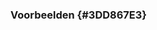 ### Voorbeelden {#3DD867E3}
<section data-include-format='markdown' data-include='094-Contact_point.md'></section>
<section data-include-format='markdown' data-include='095-Other_identifier.md'></section>
<section data-include-format='markdown' data-include='096-Qualified_attribution.md'></section>
